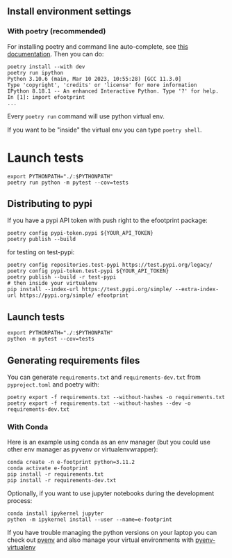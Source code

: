 ## Install environment settings

### With poetry (recommended)

For installing poetry and command line auto-complete, see [this documentation](https://python-poetry.org/docs/). Then you can do:

```shell
poetry install --with dev
poetry run ipython
Python 3.10.6 (main, Mar 10 2023, 10:55:28) [GCC 11.3.0]
Type 'copyright', 'credits' or 'license' for more information
IPython 8.18.1 -- An enhanced Interactive Python. Type '?' for help.
In [1]: import efootprint
...
```

Every `poetry run` command will use python virtual env.

If you want to be "inside" the virtual env you can type `poetry shell`.

# Launch tests

```shell
export PYTHONPATH="./:$PYTHONPATH"
poetry run python -m pytest --cov=tests
```

## Distributing to pypi
If you have a pypi API token with push right to the efootprint package: 

```shell
poetry config pypi-token.pypi ${YOUR_API_TOKEN}
poetry publish --build
```

for testing on test-pypi:

```shell
poetry config repositories.test-pypi https://test.pypi.org/legacy/
poetry config pypi-token.test-pypi ${YOUR_API_TOKEN}
poetry publish --build -r test-pypi
# then inside your virtualenv
pip install --index-url https://test.pypi.org/simple/ --extra-index-url https://pypi.org/simple/ efootprint
```

## Launch tests

```shell
export PYTHONPATH="./:$PYTHONPATH"
python -m pytest --cov=tests
```

## Generating requirements files

You can generate `requirements.txt` and `requirements-dev.txt` from `pyproject.toml` and poetry with:

```shell
poetry export -f requirements.txt --without-hashes -o requirements.txt 
poetry export -f requirements.txt --without-hashes --dev -o requirements-dev.txt 
```

### With Conda
Here is an example using conda as an env manager (but you could use other env manager as pyvenv or
virtualenvwrapper):

```
conda create -n e-footprint python=3.11.2
conda activate e-footprint
pip install -r requirements.txt
pip install -r requirements-dev.txt
```

Optionally, if you want to use jupyter notebooks during the development process:

```
conda install ipykernel jupyter
python -m ipykernel install --user --name=e-footprint
```

If you have trouble managing the python versions on your laptop you can check out [pyenv](https://github.com/pyenv/pyenv) and also manage your virtual environments with [pyenv-virtualenv](https://github.com/pyenv/pyenv-virtualenv)

